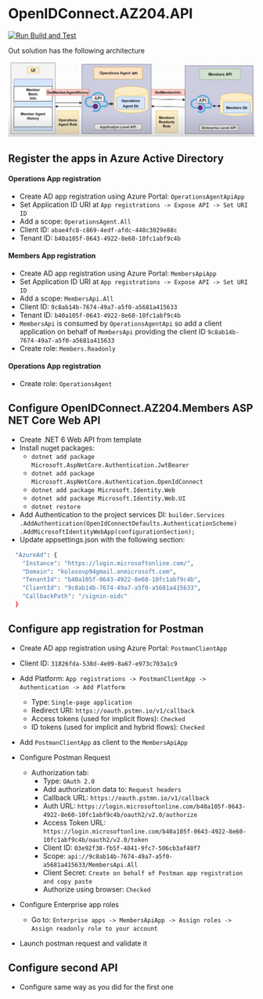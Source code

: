 # OpenIDConnect.AZ204.API

[![Run Build and Test](https://github.com/kolosovpetro/OpenIDConnect.AZ204.API/actions/workflows/run-build-and-test-dotnet.yml/badge.svg)](https://github.com/kolosovpetro/OpenIDConnect.AZ204.API/actions/workflows/run-build-and-test-dotnet.yml)

Out solution has the following architecture

![Architecture](./img/01_architrcture.PNG)

## Register the apps in Azure Active Directory

#### Operations App registration

- Create AD app registration using Azure Portal: `OperationsAgentApiApp`
- Set Application ID URI at `App registrations -> Expose API -> Set URI ID`
- Add a scope: `OperationsAgent.All`
- Client ID: `abae4fc8-c869-4edf-afdc-448c3029e88c`
- Tenant ID: `b40a105f-0643-4922-8e60-10fc1abf9c4b`

#### Members App registration

- Create AD app registration using Azure Portal: `MembersApiApp`
- Set Application ID URI at `App registrations -> Expose API -> Set URI ID`
- Add a scope: `MembersApi.All`
- Client ID: `9c8ab14b-7674-49a7-a5f0-a5681a415633`
- Tenant ID: `b40a105f-0643-4922-8e60-10fc1abf9c4b`
- `MembersApi` is consumed by `OperationsAgentApi` so add a client application on behalf of `MembersApi` providing the
  client ID `9c8ab14b-7674-49a7-a5f0-a5681a415633`
- Create role: `Members.Readonly`

#### Operations App registration

- Create role: `OperationsAgent`

## Configure OpenIDConnect.AZ204.Members ASP NET Core Web API

- Create .NET 6 Web API from template
- Install nuget packages:
    - `dotnet add package Microsoft.AspNetCore.Authentication.JwtBearer`
    - `dotnet add package Microsoft.AspNetCore.Authentication.OpenIdConnect`
    - `dotnet add package Microsoft.Identity.Web`
    - `dotnet add package Microsoft.Identity.Web.UI`
    - `dotnet restore`
- Add Authentication to the project services DI: `builder.Services
  .AddAuthentication(OpenIdConnectDefaults.AuthenticationScheme)
  .AddMicrosoftIdentityWebApp(configurationSection);`
- Update appsettings.json with the following section:

```bash 
  "AzureAd": {
    "Instance": "https://login.microsoftonline.com/",
    "Domain": "kolosovp94gmail.onmicrosoft.com",
    "TenantId": "b40a105f-0643-4922-8e60-10fc1abf9c4b",
    "ClientId": "9c8ab14b-7674-49a7-a5f0-a5681a415633",
    "CallbackPath": "/signin-oidc"
  }
```

## Configure app registration for Postman

- Create AD app registration using Azure Portal: `PostmanClientApp`
- Client ID: `31826fda-538d-4e09-8a67-e973c703a1c9`
- Add Platform: `App registrations -> PostmanClientApp -> Authentication -> Add Platform`
    - Type: `Single-page application`
    - Redirect URI: `https://oauth.pstmn.io/v1/callback`
    - Access tokens (used for implicit flows): `Checked`
    - ID tokens (used for implicit and hybrid flows): `Checked`

- Add `PostmanClientApp` as client to the `MembersApiApp`

- Configure Postman Request
    - Authorization tab:
        - Type: `OAuth 2.0`
        - Add authorization data to: `Request headers`
        - Callback URL: `https://oauth.pstmn.io/v1/callback`
        - Auth URL: `https://login.microsoftonline.com/b40a105f-0643-4922-8e60-10fc1abf9c4b/oauth2/v2.0/authorize`
        - Access Token URL: `https://login.microsoftonline.com/b40a105f-0643-4922-8e60-10fc1abf9c4b/oauth2/v2.0/token`
        - Client ID: `03e92f38-fb5f-4841-9fc7-506cb3af48f7`
        - Scope: `api://9c8ab14b-7674-49a7-a5f0-a5681a415633/MembersApi.All`
        - Client Secret: `Create on behalf of Postman app registration and copy paste`
        - Authorize using browser: `Checked`

- Configure Enterprise app roles
    - Go to: `Enterprise apps -> MembersApiApp -> Assign roles -> Assign readonly role to your account`

- Launch postman request and validate it

## Configure second API

- Configure same way as you did for the first one